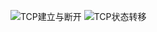 
![TCP建立与断开](http://7xla7c.com1.z0.glb.clouddn.com/tcp1.jpg)
![TCP状态转移](http://7xla7c.com1.z0.glb.clouddn.com/tcp-state.jpg)
